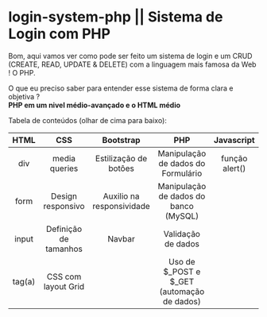# login-system-php || Sistema de Login com PHP

Bom, aqui vamos ver como pode ser feito um sistema de login e um CRUD (CREATE, READ, UPDATE & DELETE) com a linguagem mais famosa da Web ! O PHP.

O que eu preciso saber para entender esse sistema de forma clara e objetiva ?                                              
**PHP em um nivel médio-avançado e o HTML médio**

Tabela de conteúdos (olhar de cima para baixo): 

HTML   |          CSS          |         Bootstrap         |                 PHP                        | Javascript     |   Arquitetura
:---:  |         :---:         |           :---:           |                :---:                       | :---:          |      :---:
div    |     media queries     |    Estilização de botôes  | Manipulação de dados do Formulário         | função alert() | MVC (Model,View, Controller)
form   |   Design responsivo   | Auxilio na responsividade | Manipulação de dados do banco (MySQL)      |                | 
input  | Definição de tamanhos |          Navbar           |         Validação de dados                 |                | 
tag(a) |  CSS com layout Grid  |                           | Uso de $_POST e $_GET (automação de dados) |                |
